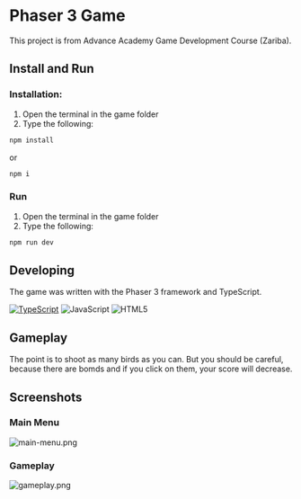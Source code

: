 # Phaser 3 Game
This project is from Advance Academy Game Development Course (Zariba).

## Install and Run
### Installation:
1. Open the terminal in the game folder
2. Type the following:

```bash
npm install 
```
or
```bash
npm i 
```
### Run
1. Open the terminal in the game folder
2. Type the following:

```bash
npm run dev
```
## Developing
The game was written with the Phaser 3 framework and TypeScript.

[![TypeScript](https://badges.frapsoft.com/typescript/code/typescript.svg?v=101)](https://github.com/ellerbrock/typescript-badges/) ![JavaScript](https://img.shields.io/badge/javascript-%23323330.svg?style=for-the-badge&logo=javascript&logoColor=%23F7DF1E) ![HTML5](https://img.shields.io/badge/html5-%23E34F26.svg?style=for-the-badge&logo=html5&logoColor=white)

## Gameplay
The point is to shoot as many birds as you can. But you should be careful, because there are bomds and if you click on them, your score will decrease. 

## Screenshots
### Main Menu
![main-menu.png](https://i.postimg.cc/7ZCWMYZn/main-menu.png)
### Gameplay
![gameplay.png](https://i.postimg.cc/ZRq3p0TT/gameplay.png)

